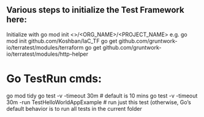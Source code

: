 Various steps to initialize the Test Framework here:
----------------------------------------------------
Initialize with go mod init <<repositorypath>>/<ORG_NAME>/<PROJECT_NAME> e.g. go mod init github.com/Koshban/IaC_TF
go get github.com/gruntwork-io/terratest/modules/terraform
go get github.com/gruntwork-io/terratest/modules/http-helper

# Go TestRun cmds:
go mod tidy
go test -v -timeout 30m  # default is 10 mins
go test -v -timeout 30m -run TestHelloWorldAppExample # run just this test (otherwise, Go’s default behavior is to run all tests in the current folder
